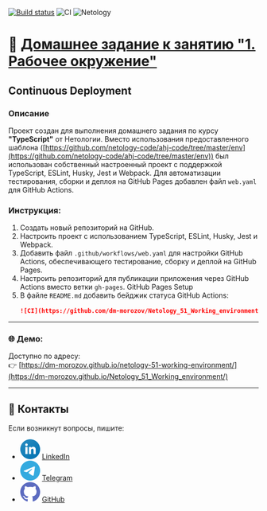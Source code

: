 [![Build status](https://ci.appveyor.com/api/projects/status/ue7ul43e0515ros2?svg=true)](https://ci.appveyor.com/project/dm-morozov/netology-51-working-environment)
![CI](https://github.com/dm-morozov/Netology_51_Working_environment/actions/workflows/web.yaml/badge.svg)
![Netology](https://img.shields.io/badge/TypeScript-JavaScript-blue)

# 🧾 [Домашнее задание к занятию "1. Рабочее окружение"](./README_for_Netology.md)

## Continuous Deployment

### Описание

Проект создан для выполнения домашнего задания по курсу **"TypeScript"** от Нетологии. Вместо использования предоставленного шаблона ([https://github.com/netology-code/ahj-code/tree/master/env](https://github.com/netology-code/ahj-code/tree/master/env)) был использован собственный настроенный проект с поддержкой TypeScript, ESLint, Husky, Jest и Webpack. Для автоматизации тестирования, сборки и деплоя на GitHub Pages добавлен файл `web.yaml` для GitHub Actions.

### Инструкция:
1. Создать новый репозиторий на GitHub.
2. Настроить проект с использованием TypeScript, ESLint, Husky, Jest и Webpack.
3. Добавить файл `.github/workflows/web.yaml` для настройки GitHub Actions, обеспечивающего тестирование, сборку и деплой на GitHub Pages.
4. Настроить репозиторий для публикации приложения через GitHub Actions вместо ветки `gh-pages`.
   GitHub Pages Setup
5. В файле `README.md` добавить бейджик статуса GitHub Actions:
   ```md
   ![CI](https://github.com/dm-morozov/Netology_51_Working_environment/actions/workflows/web.yaml/badge.svg)
   ```

---

### 🌐 Демо:

Доступно по адресу:  
👉 [https://dm-morozov.github.io/netology-51-working-environment/](https://dm-morozov.github.io/Netology_51_Working_environment/)

---

## 📧 Контакты

Если возникнут вопросы, пишите:

* ![LinkedIn](./svg/linkedin-icon.svg) [LinkedIn](https://www.linkedin.com/in/dm-morozov/)
* ![Telegram](./svg/telegram.svg) [Telegram](https://t.me/dem2014)
* ![GitHub](./svg/github-icon.svg) [GitHub](https://github.com/dm-morozov/)
